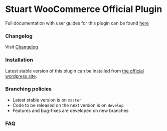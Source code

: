 # Stuart WooCommerce Official Plugin

Full documentation with user guides for this plugin can be found [here](https://placeholder.org)

### Changelog

Visit [Changelog](CHANGELOG.md)

### Installation

Latest stable version of this plugin can be installed from [the official wordpress site](https://placeholder.org/).

### Branching policies

- Latest stable version is on `master`
- Code to be released on the next version is on `develop`
- Features and bug-fixes are developed on new branches

### FAQ
